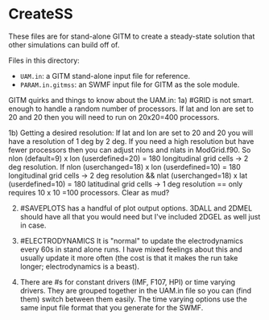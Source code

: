 # CreateSS

These files are for stand-alone GITM to create a steady-state solution that
other simulations can build off of.

Files in this directory:

- `UAM.in`: a GITM stand-alone input file for reference.
- `PARAM.in.gitmss`: an SWMF input file for GITM as the sole module.

GITM quirks and things to know about the UAM.in:
1a) #GRID is not smart. enough to handle a random number of processors. If lat and lon are set to 20 and 20 then you will need to run on 20x20=400 processors.

1b) Getting a desired resolution: If lat and lon are set to 20 and 20 you will have a resolution of 1 deg by 2 deg. If you need a high resolution but have fewer processors then you can adjust nlons and nlats in ModGrid.f90. So nlon (default=9) x lon (userdefined=20) = 180 longitudinal grid cells -> 2 deg resolution. If nlon (userchanged=18) x lon (userdefined=10) = 180 longitudinal grid cells -> 2 deg resolution && nlat (userchanged=18) x lat (userdefined=10) = 180 latitudinal grid cells -> 1 deg resolution == only requires 10 x 10 =100 processors. Clear as mud?

2) #SAVEPLOTS has a handful of plot output options. 3DALL and 2DMEL should have all that you would need but I've included 2DGEL as well just in case.

3) #ELECTRODYNAMICS It is "normal" to update the electrodynamics every 60s in stand alone runs. I have mixed feelings about this and usually update it more often (the cost is that it makes the run take longer; electrodynamics is a beast).

4) There are #s for constant drivers (IMF, F107, HPI) or time varying drivers. They are grouped together in the UAM.in file so you can (find them) switch between them easily. The time varying options use the same input file format that you generate for the SWMF.

